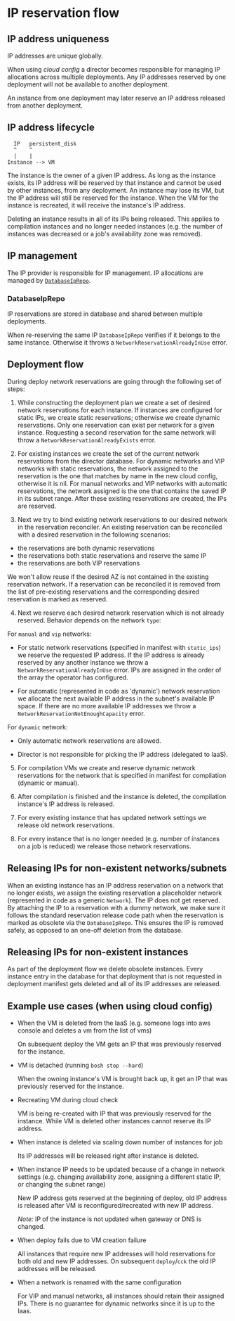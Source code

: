 # IP reservation flow

## IP address uniqueness

IP addresses are unique globally.

When using *cloud config* a director becomes responsible for managing IP allocations across multiple deployments. Any IP addresses reserved by one deployment will not be available to another deployment.

An instance from one deployment may later reserve an IP address released from another deployment.

## IP address lifecycle

```
  IP   persistent_disk
  ^    ^
  |    |
Instance --> VM
```

The instance is the owner of a given IP address. As long as the instance exists, its IP address will be reserved by that instance and cannot be used by other instances, from any deployment. An instance may lose its VM, but the IP address will still be reserved for the instance. When the VM for the instance is recreated, it will receive the instance's IP address.

Deleting an instance results in all of its IPs being released. This applies to compilation instances and no longer needed instances (e.g. the number of instances was decreased or a job's availability zone was removed).

## IP management

The IP provider is responsible for IP management. IP allocations are managed by [`DatabaseIpRepo`](../bosh-director/lib/bosh/director/deployment_plan/ip_provider/database_ip_repo.rb).

### DatabaseIpRepo

IP reservations are stored in database and shared between multiple deployments.

When re-reserving the same IP `DatabaseIpRepo` verifies if it belongs to the same instance. Otherwise it throws a `NetworkReservationAlreadyInUse` error.

## Deployment flow

During deploy network reservations are going through the following set of steps:

1. While constructing the deployment plan we create a set of desired network reservations for each instance. If instances
are configured for static IPs, we create static reservations; otherwise we create dynamic reservations. Only one
reservation can exist per network for a given instance. Requesting a second reservation for the same network will
throw a `NetworkReservationAlreadyExists` error.

2. For existing instances we create the set of the current network reservations from the director database.
For dynamic networks and VIP networks with static reservations, the network assigned to the reservation is the one that matches by name in the new cloud config, otherwise it is nil.
For manual networks and VIP networks with automatic reservations, the network assigned is the one that contains the saved IP in its subnet
range.
After these existing reservations are created, the IPs are reserved.

3. Next we try to bind existing network reservations to our desired network in the reservation reconciler. An
existing reservation can be reconciled with a desired reservation in the following scenarios:
  * the reservations are both dynamic reservations
  * the reservations both static reservations and reserve the same IP
  * the reservations are both VIP reservations

  We won't allow reuse if the desired AZ is not contained in the existing reservation network.
  If a reservation can be reconciled it is removed from the list of pre-existing reservations and the corresponding desired reservation is marked as reserved.

4. Next we reserve each desired network reservation which is not already reserved. Behavior depends on the network `type`:

  For `manual` and `vip` networks:

  * For static network reservations (specified in manifest with `static_ips`) we reserve the requested IP address.
  If the IP address is already reserved by any another instance we throw a `NetworkReservationAlreadyInUse` error.
  IPs are assigned in the order of the array the operator has configured.

  * For automatic (represented in code as 'dynamic') network reservation we allocate the next available IP address in the subnet's available IP space. If there are no more available IP addresses we throw a `NetworkReservationNotEnoughCapacity` error.

  For `dynamic` network:

  * Only automatic network reservations are allowed.

  * Director is not responsible for picking the IP address (delegated to IaaS).

5. For compilation VMs we create and reserve dynamic network reservations for the network that is specified in manifest for compilation (dynamic or manual).

6. After compilation is finished and the instance is deleted, the compilation instance's IP address is released.

7. For every existing instance that has updated network settings we release old network reservations.

8. For every instance that is no longer needed (e.g. number of instances on a job is reduced) we release those network reservations.


## Releasing IPs for non-existent networks/subnets

When an existing instance has an IP address reservation on a network that no longer exists, we assign the existing reservation a placeholder network (represented in code as a generic `Network`). The IP does not get reserved.
By attaching the IP to a reservation with a dummy network, we make sure it follows the standard reservation release code path when the reservation is marked as obsolete via the `DatabaseIpRepo`.
This ensures the IP is removed safely, as opposed to an one-off deletion from the database.

## Releasing IPs for non-existent instances

As part of the deployment flow we delete obsolete instances. Every instance entry in the database for that deployment that is not requested in deployment manifest gets deleted and all of its IP addresses are released.

## Example use cases (when using cloud config)

* When the VM is deleted from the IaaS (e.g. someone logs into aws console and deletes a vm from the list of vms)

  On subsequent deploy the VM gets an IP that was previously reserved for the instance.

* VM is detached (running `bosh stop --hard`)

  When the owning instance's VM is brought back up, it get an IP that was previously reserved for the instance.

* Recreating VM during cloud check

  VM is being re-created with IP that was previously reserved for the instance. While VM is deleted other instances cannot reserve its IP address.

* When instance is deleted via scaling down number of instances for job

  Its IP addresses will be released right after instance is deleted.

* When instance IP needs to be updated because of a change in network settings (e.g. changing availability zone, assigning a different static IP, or changing the subnet range)

  New IP address gets reserved at the beginning of deploy, old IP address is released after VM is reconfigured/recreated with new IP address.

  *Note:* IP of the instance is not updated when gateway or DNS is changed.

* When deploy fails due to VM creation failure

  All instances that require new IP addresses will hold reservations for both old and new IP addresses. On subsequent `deploy`/`cck` the old IP addresses will be released.

* When a network is renamed with the same configuration

  For VIP and manual networks, all instances should retain their assigned IPs. There is no guarantee for dynamic networks since it is up to the Iaas.
